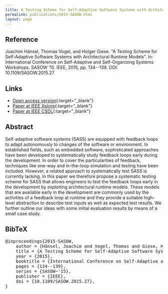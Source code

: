 ```yaml
---
title: A Testing Scheme for Self-Adaptive Software Systems with Architectural Runtime Models
permalink: publications/2015-SASOW.html
layout: page
---
```


## Reference
Joachim Hänsel, Thomas Vogel, and Holger Giese. "A Testing Scheme for Self-Adaptive Software Systems with Architectural Runtime Models". In: International Conference on Self-Adaptive and Self-Organizing Systems Workshops. SASOW ’15. IEEE, 2015, pp. 134--139. DOI: 10.1109/SASOW.2015.27

## Links
* [Open access version](https://arxiv.org/abs/1805.07354){:target="_blank"}
* [Paper at IEEE Xplore](https://doi.org/10.1109/SASOW.2015.27){:target="_blank"}
* [Paper at IEEE CSDL](http://doi.ieeecomputersociety.org/10.1109/SASOW.2015.27){:target="_blank"}

## Abstract
Self-adaptive software systems (SASS) are equipped with feedback loops to adapt autonomously to changes of the software or environment. In established fields, such as embedded software, sophisticated approaches have been developed to systematically study feedback loops early during the development. In order to cover the particularities of feedback, techniques like one-way and in-the-loop simulation and testing have been included. However, a related approach to systematically test SASS is currently lacking. In this paper we therefore propose a systematic testing scheme for SASS that allows engineers to test the feedback loops early in the development by exploiting architectural runtime models. These models that are available early in the development are commonly used by the activities of a feedback loop at runtime and they provide a suitable high-level abstraction to describe test inputs as well as expected test results. We further outline our ideas with some initial evaluation results by means of a small case study.

## BibTeX

<div class="bibtex">
<pre>@inproceedings{2015-SASOW,
    author = {Hänsel, Joachim and Vogel, Thomas and Giese, Holger},
    title = {A Testing Scheme for Self-Adaptive Software Systems with Architectural Runtime Models},
    year = {2015},
    booktitle = {International Conference on Self-Adaptive and Self-Organizing Systems Workshops},
    pages = {134--139},
    series = {SASOW~'15},
    publisher = {IEEE},
    doi = {10.1109/SASOW.2015.27},
}</pre>
</div>
